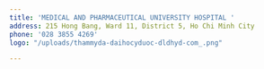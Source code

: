 ```yaml
---
title: 'MEDICAL AND PHARMACEUTICAL UNIVERSITY HOSPITAL '
address: 215 Hong Bang, Ward 11, District 5, Ho Chi Minh City
phone: '028 3855 4269'
logo: "/uploads/thammyda-daihocyduoc-dldhyd-com_.png"

---
```

